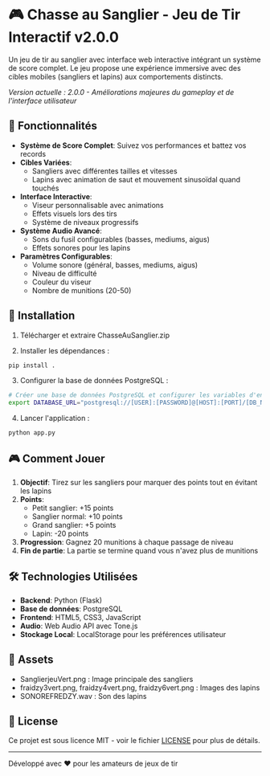 # 🎮 Chasse au Sanglier - Jeu de Tir Interactif v2.0.0

Un jeu de tir au sanglier avec interface web interactive intégrant un système de score complet. Le jeu propose une expérience immersive avec des cibles mobiles (sangliers et lapins) aux comportements distincts.

*Version actuelle : 2.0.0 - Améliorations majeures du gameplay et de l'interface utilisateur*

## 🎯 Fonctionnalités

- **Système de Score Complet**: Suivez vos performances et battez vos records
- **Cibles Variées**:
  - Sangliers avec différentes tailles et vitesses
  - Lapins avec animation de saut et mouvement sinusoïdal quand touchés
- **Interface Interactive**:
  - Viseur personnalisable avec animations
  - Effets visuels lors des tirs
  - Système de niveaux progressifs
- **Système Audio Avancé**:
  - Sons du fusil configurables (basses, mediums, aigus)
  - Effets sonores pour les lapins
- **Paramètres Configurables**:
  - Volume sonore (général, basses, mediums, aigus)
  - Niveau de difficulté
  - Couleur du viseur
  - Nombre de munitions (20-50)

## 🚀 Installation

1. Télécharger et extraire ChasseAuSanglier.zip

2. Installer les dépendances :
```bash
pip install .
```

3. Configurer la base de données PostgreSQL :
```bash
# Créer une base de données PostgreSQL et configurer les variables d'environnement
export DATABASE_URL="postgresql://[USER]:[PASSWORD]@[HOST]:[PORT]/[DB_NAME]"
```

4. Lancer l'application :
```bash
python app.py
```

## 🎮 Comment Jouer

1. **Objectif**: Tirez sur les sangliers pour marquer des points tout en évitant les lapins
2. **Points**:
   - Petit sanglier: +15 points
   - Sanglier normal: +10 points
   - Grand sanglier: +5 points
   - Lapin: -20 points
3. **Progression**: Gagnez 20 munitions à chaque passage de niveau
4. **Fin de partie**: La partie se termine quand vous n'avez plus de munitions

## 🛠️ Technologies Utilisées

- **Backend**: Python (Flask)
- **Base de données**: PostgreSQL
- **Frontend**: HTML5, CSS3, JavaScript
- **Audio**: Web Audio API avec Tone.js
- **Stockage Local**: LocalStorage pour les préférences utilisateur

## 🎨 Assets

- SanglierjeuVert.png : Image principale des sangliers
- fraidzy3vert.png, fraidzy4vert.png, fraidzy6vert.png : Images des lapins
- SONOREFREDZY.wav : Son des lapins

## 📝 License

Ce projet est sous licence MIT - voir le fichier [LICENSE](LICENSE) pour plus de détails.

---
Développé avec ❤️ pour les amateurs de jeux de tir
